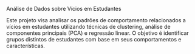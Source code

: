 Análise de Dados sobre Vícios em Estudantes

Este projeto visa analisar os padrões de comportamento relacionados a vícios em estudantes utilizando técnicas de clustering, análise de componentes principais (PCA) e regressão linear. O objetivo é identificar grupos distintos de estudantes com base em seus comportamentos e características.
